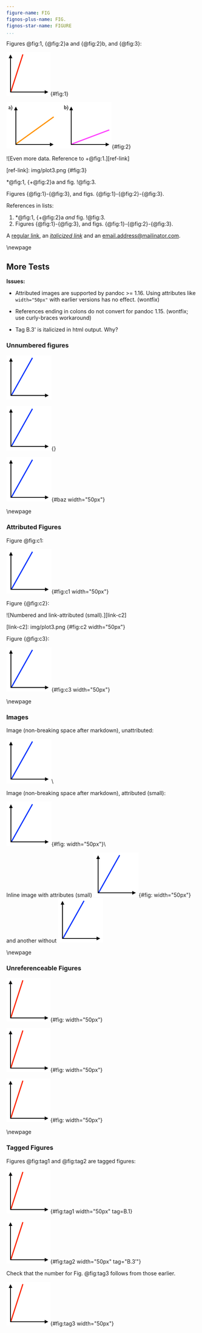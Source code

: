 ```yaml
---
figure-name: FIG
fignos-plus-name: FIG.
fignos-star-name: FIGURE
...
```


Figures @fig:1, {@fig:2}a and {@fig:2}b, and  {@fig:3}: 

![Some data.](img/plot1.png){#fig:1}

![More data.](img/plot2.png){#fig:2}

![Even more data. Reference to +@fig:1.][ref-link]

[ref-link]: img/plot3.png {#fig:3}

*@fig:1, {+@fig:2}a and fig. !@fig:3.

Figures {@fig:1}-{@fig:3}, and figs. {@fig:1}-{@fig:2}-{@fig:3}.

References in lists:

 1. \*@fig:1, {+@fig:2}a *and* fig. !@fig:3.
 2. Figures {@fig:1}-{@fig:3}, and figs. 
    {@fig:1}-{@fig:2}-{@fig:3}.

A [regular link](http://example.com/), an [*italicized link*](http://example.com/) and an email.address@mailinator.com.



\newpage

More Tests
----------

**Issues:**

  * Attributed images are supported by pandoc >= 1.16.  Using
    attributes like `width="50px"` with earlier versions has 
    no effect. (wontfix)

  * References ending in colons do not convert for pandoc 1.15.
    (wontfix; use curly-braces workaround)

  * Tag B.3' is italicized in html output.  Why?


### Unnumbered figures ###

![Unnumbered and unattributed.](img/plot3.png)

![Unnumbered with empty attributes.](img/plot3.png){}

![Unnumbered and attributed (small).](img/plot3.png){#baz width="50px"}


\newpage

### Attributed Figures ###

Figure @fig:c1:

![Numbered and attributed (small).](img/plot3.png){#fig:c1 width="50px"}

Figure {@fig:c2}:

![Numbered and link-attributed (small).][link-c2]

[link-c2]: img/plot3.png {#fig:c2 width="50px"}

Figure {@fig:c3}:

![Numbered and attributed (small) with breaking space after markdown.](img/plot3.png){#fig:c3 width="50px"} 


\newpage

### Images ###

Image (non-breaking space after markdown), unattributed:

![Caption should not show.](img/plot3.png)\ 

Image (non-breaking space after markdown), attributed (small):

![Caption should not show.](img/plot3.png){#fig: width="50px"}\ 

Inline image with attributes (small)
![Caption should not show.](img/plot3.png){#fig: width="50px"}
and another without
![Caption should not show.](img/plot3.png)


\newpage 

### Unreferenceable Figures ###

![Unreferenceable 1.](img/plot1.png){#fig: width="50px"}

![Unreferenceable 2.](img/plot1.png){#fig: width="50px"}

![Unreferenceable 3.](img/plot1.png){#fig: width="50px"}


\newpage

### Tagged Figures ###

Figures @fig:tag1 and @fig:tag2 are tagged figures:

![Tagged 1.](img/plot1.png){#fig:tag1 width="50px" tag=B.1}

![Tagged 2.](img/plot1.png){#fig:tag2 width="50px" tag="$\mathrm{B.3'}$"}

Check that the number for Fig. @fig:tag3 follows from those earlier.

![Numbered.](img/plot1.png){#fig:tag3 width="50px"}

